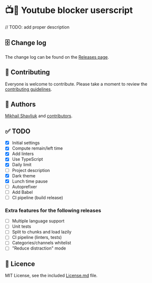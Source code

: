 # 📺🚫 Youtube blocker userscript

// TODO: add proper description

## 🗄 Change log

The change log can be found on the [Releases page](https://github.com/mshavliuk/youtube-blocker-userscript/releases).

## 🤝 Contributing

Everyone is welcome to contribute. Please take a moment to review the [contributing guidelines](Contributing.md).

## 👤 Authors

[Mikhail Shavliuk](https://github.com/mshavliuk) and [contributors](https://github.com/mshavliuk/youtube-blocker-userscript/graphs/contributors).

## ✅ TODO

- [x] Initial settings
- [x] Compute remain/left time
- [x] Add linters
- [x] Use TypeScript
- [x] Daily limit
- [ ] Project description
- [x] Dark theme
- [x] Lunch time pause
- [ ] Autoprefixer
- [ ] Add Babel
- [ ] CI pipeline (build release)

### Extra features for the following releases

- [ ] Multiple language support
- [ ] Unit tests
- [ ] Split to chunks and load lazily
- [ ] CI pipeline (linters, tests)
- [ ] Categories/channels whitelist
- [ ] "Reduce distraction" mode

## 📝 Licence

MIT License, see the included [License.md](License.md) file.
